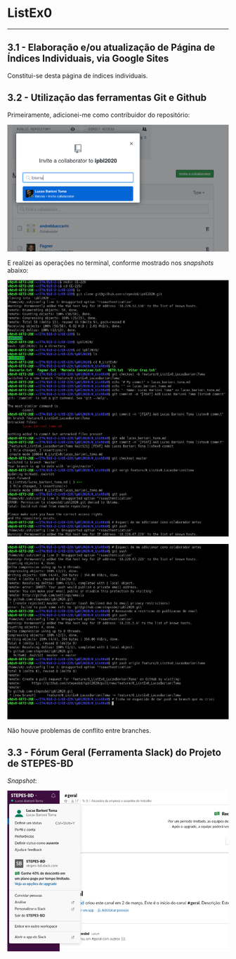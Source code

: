 # ListEx0

---

## 3.1 - Elaboração e/ou atualização de Página de Índices Individuais, via Google Sites

Constitui-se desta página de índices individuais.

## 3.2 - Utilização das ferramentas Git e Github

Primeiramente, adicionei-me como contribuidor do repositório:

![](git_colab.png)

E realizei as operações no terminal, conforme mostrado nos *snapshots* abaixo:

![](git1.png)

![](git2.png)

Não houve problemas de conflito entre branches.

## 3.3 - Fórum Geral (Ferramenta Slack) do Projeto de STEPES-BD

*Snapshot*:

![](slack.png)
